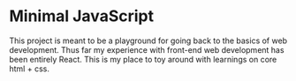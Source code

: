 # Minimal JavaScript
This project is meant to be a playground for going back to the basics of web development.
Thus far my experience with front-end web development has been entirely React. This is my
place to toy around with learnings on core html + css.
